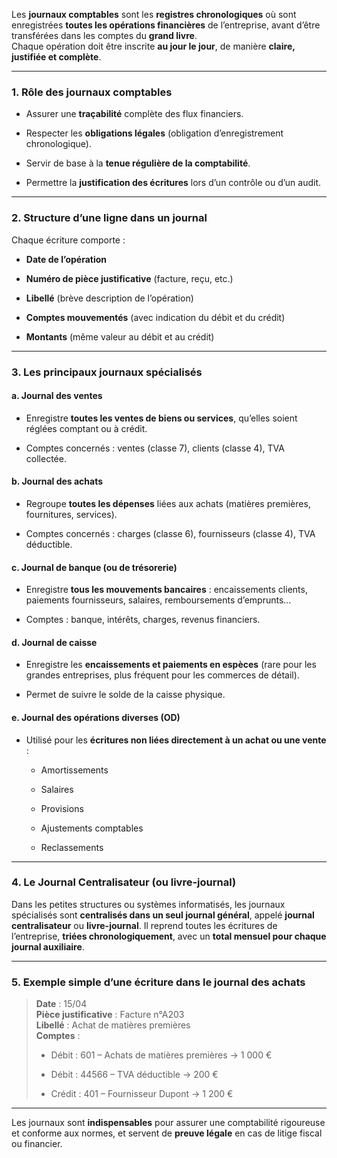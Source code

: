 Les **journaux comptables** sont les **registres chronologiques** où sont enregistrées **toutes les opérations financières** de l’entreprise, avant d’être transférées dans les comptes du **grand livre**.  
Chaque opération doit être inscrite **au jour le jour**, de manière **claire, justifiée et complète**.

---

### 1. **Rôle des journaux comptables**

- Assurer une **traçabilité** complète des flux financiers.
    
- Respecter les **obligations légales** (obligation d’enregistrement chronologique).
    
- Servir de base à la **tenue régulière de la comptabilité**.
    
- Permettre la **justification des écritures** lors d’un contrôle ou d’un audit.
    

---

### 2. **Structure d’une ligne dans un journal**

Chaque écriture comporte :

- **Date de l’opération**
    
- **Numéro de pièce justificative** (facture, reçu, etc.)
    
- **Libellé** (brève description de l’opération)
    
- **Comptes mouvementés** (avec indication du débit et du crédit)
    
- **Montants** (même valeur au débit et au crédit)
    

---

### 3. **Les principaux journaux spécialisés**

#### a. **Journal des ventes**

- Enregistre **toutes les ventes de biens ou services**, qu’elles soient réglées comptant ou à crédit.
    
- Comptes concernés : ventes (classe 7), clients (classe 4), TVA collectée.
    

#### b. **Journal des achats**

- Regroupe **toutes les dépenses** liées aux achats (matières premières, fournitures, services).
    
- Comptes concernés : charges (classe 6), fournisseurs (classe 4), TVA déductible.
    

#### c. **Journal de banque (ou de trésorerie)**

- Enregistre **tous les mouvements bancaires** : encaissements clients, paiements fournisseurs, salaires, remboursements d’emprunts…
    
- Comptes : banque, intérêts, charges, revenus financiers.
    

#### d. **Journal de caisse**

- Enregistre les **encaissements et paiements en espèces** (rare pour les grandes entreprises, plus fréquent pour les commerces de détail).
    
- Permet de suivre le solde de la caisse physique.
    

#### e. **Journal des opérations diverses (OD)**

- Utilisé pour les **écritures non liées directement à un achat ou une vente** :
    
    - Amortissements
        
    - Salaires
        
    - Provisions
        
    - Ajustements comptables
        
    - Reclassements
        

---

### 4. **Le Journal Centralisateur (ou livre-journal)**

Dans les petites structures ou systèmes informatisés, les journaux spécialisés sont **centralisés dans un seul journal général**, appelé **journal centralisateur** ou **livre-journal**. Il reprend toutes les écritures de l’entreprise, **triées chronologiquement**, avec un **total mensuel pour chaque journal auxiliaire**.

---

### 5. **Exemple simple d’une écriture dans le journal des achats**

> **Date** : 15/04  
> **Pièce justificative** : Facture n°A203  
> **Libellé** : Achat de matières premières  
> **Comptes** :
> 
> - Débit : 601 – Achats de matières premières → 1 000 €
>     
> - Débit : 44566 – TVA déductible → 200 €
>     
> - Crédit : 401 – Fournisseur Dupont → 1 200 €
>     

---

Les journaux sont **indispensables** pour assurer une comptabilité rigoureuse et conforme aux normes, et servent de **preuve légale** en cas de litige fiscal ou financier.
